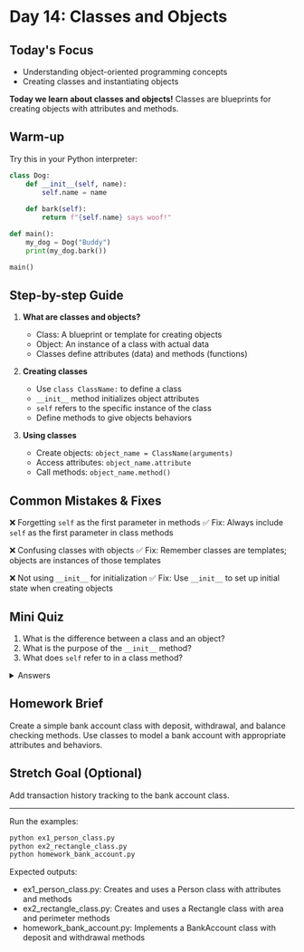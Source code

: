 # Day 14: Classes and Objects

## Today's Focus
- Understanding object-oriented programming concepts
- Creating classes and instantiating objects

**Today we learn about classes and objects!** Classes are blueprints for creating objects with attributes and methods.

## Warm-up
Try this in your Python interpreter:
```python
class Dog:
    def __init__(self, name):
        self.name = name
    
    def bark(self):
        return f"{self.name} says woof!"

def main():
    my_dog = Dog("Buddy")
    print(my_dog.bark())

main()
```

## Step-by-step Guide

1. **What are classes and objects?**
   - Class: A blueprint or template for creating objects
   - Object: An instance of a class with actual data
   - Classes define attributes (data) and methods (functions)

2. **Creating classes**
   - Use `class ClassName:` to define a class
   - `__init__` method initializes object attributes
   - `self` refers to the specific instance of the class
   - Define methods to give objects behaviors

3. **Using classes**
   - Create objects: `object_name = ClassName(arguments)`
   - Access attributes: `object_name.attribute`
   - Call methods: `object_name.method()`

## Common Mistakes & Fixes

❌ Forgetting `self` as the first parameter in methods
✅ Fix: Always include `self` as the first parameter in class methods

❌ Confusing classes with objects
✅ Fix: Remember classes are templates; objects are instances of those templates

❌ Not using `__init__` for initialization
✅ Fix: Use `__init__` to set up initial state when creating objects

## Mini Quiz

1. What is the difference between a class and an object?
2. What is the purpose of the `__init__` method?
3. What does `self` refer to in a class method?

<details>
<summary>Answers</summary>

1. A class is a blueprint; an object is an instance of that blueprint
2. It initializes the object's attributes when it's created
3. It refers to the specific instance of the class
</details>

## Homework Brief

Create a simple bank account class with deposit, withdrawal, and balance checking methods.
Use classes to model a bank account with appropriate attributes and behaviors.

## Stretch Goal (Optional)

Add transaction history tracking to the bank account class.

---

Run the examples:
```bash
python ex1_person_class.py
python ex2_rectangle_class.py
python homework_bank_account.py
```

Expected outputs:
- ex1_person_class.py: Creates and uses a Person class with attributes and methods
- ex2_rectangle_class.py: Creates and uses a Rectangle class with area and perimeter methods
- homework_bank_account.py: Implements a BankAccount class with deposit and withdrawal methods
